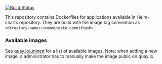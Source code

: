[![Build Status](https://travis-ci.org/UNINETT/helm-charts-dockerfiles.png)](https://travis-ci.org/UNINETT/helm-charts-dockerfiles)

This repository contains Dockerfiles for applications available in Helm-charts repository. They are build with the image tag convention as `<directory-name>:<commitdate-commithash>`.

### Available images
See [quay.io/uninett](http://quay.io/uninett/) for a list of available images.
Note: when adding a new image, a administrator has to manually make the image public on quay.io.
